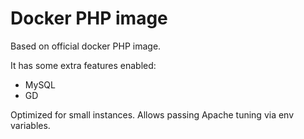 # Docker PHP image

Based on official docker PHP image. 

It has some extra features enabled:
- MySQL
- GD

Optimized for small instances. Allows passing Apache tuning via env variables.
